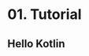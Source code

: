 # 01. Tutorial

## Hello Kotlin
<code-block src="/Language/kotlin/01_Tutorial/tutorial.kt" lang="kotlin" />